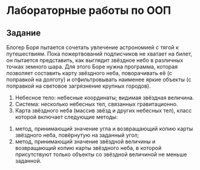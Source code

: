 # Лабораторные работы по ООП

## Задание
Блогер Боря пытается сочетать увлечение астрономией с тягой к путешествиям.
Пока пожертвований подписчиков не хватает на билет,
он пытается представить, как выглядит звёздное небо в различных точках земного шара.
Для этого Боре нужна программа,
которая позволяет составить карту звёздного неба,
поворачивать её (с поправкой на долготу)
и отфильтровывать наименее яркие объекты 
(с поправкой на световое загрязнение крупных городов).

1. Небесное тело: небесные координаты; видимая звёздная величина.
2. Система: несколько небесных тел, связанных гравитационно.
3. Карта звёздного неба (массив звёзд и других небесных тел),
класс которой включает следующие методы:
1) метод, принимающий значение угла и возвращающий копию карты звёздного неба,
повёрнутую на заданный угол;
2) метод, принимающий значение звёздной величины и возвращающий копию карты звёздного неба, в которой присутствуют только объекты со звёздной величиной не меньше заданной.
